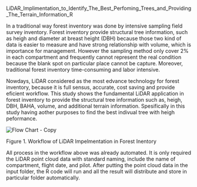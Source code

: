 # 
LiDAR_Implimentation_to_Identify_The_Best_Perfoming_Trees_and_Providing_The_Terrain_Information_R

In a traditional way forest inventory was done by intensive sampling field survey inventory. Forest inventory provide structural tree information, such as heigh and diameter at breast height (DBH) because those two kind of data is easier to measure and have strong relationship with volume, which is importance for management. However the sampling method only cover 2% in each compartment and frequently cannot represent the real condition because the blank spot on particular place cannot be capture. Moreover, traditional forest inventory time-consuming and labor intensive.

Nowdays, LiDAR considered as the most edvance technology for forest inventory, because it is full sensus, accurate, cost saving and provide eficient workflow. This study shows the fundamental LiDAR application in forest inventory to provide the structural tree information such as, heigh, DBH, BAHA, volume, and additional terrain information. Spesifically in this study having aother purposes to find the best indivual tree with heigh peformance.

![Flow Chart - Copy](https://user-images.githubusercontent.com/60123331/211818931-534d1f70-f76c-4a3a-b74d-8dd9b83d7703.png)

Figure 1. Workflow of LiDAR Impelmentation in Forest Inentory

All process in the workflow above was already automated. It is only required the LiDAR point cloud data with standard naming, include the name of compartment, flight date, and pilot. After putting the point cloud data in the input folder, the R code will run and all the result will distribute and store in particular folder automatically.
